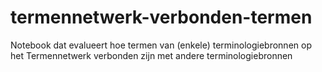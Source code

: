 # termennetwerk-verbonden-termen
Notebook dat evalueert hoe termen van (enkele) terminologiebronnen op het Termennetwerk verbonden zijn met andere terminologiebronnen
